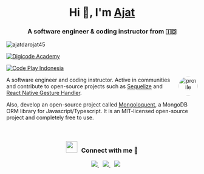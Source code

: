 <h1 align="center">Hi 👋, I'm <a href="https://ajatdarojat45.id" target="blank">Ajat</a></h1>
<h3 align="center">A software engineer & coding instructor from &#x1F1EE;&#x1F1E9;</h3>

<p align="left"> <img src="https://komarev.com/ghpvc/?username=ajatdarojat45&label=Profile%20views&color=0e75b6&style=flat" alt="ajatdarojat45" /> </p>

<p align="left"> 
  <a href="https://www.youtube.com/channel/UCpxSUUCkGuYjajhNxsEo0fQ?view_as=subscriber" target="blank">
    <img src="https://img.shields.io/youtube/channel/subscribers/UCpxSUUCkGuYjajhNxsEo0fQ?label=Subscribe%20Digicode%20Academy&style=social" alt="Digicode Academy" />
  </a>
</p>
<p align="left"> 
  <a href="https://www.youtube.com/UC_nJ40dhUQFewWOuC6caIqw?view_as=subscriber" target="blank">
    <img src="https://img.shields.io/youtube/channel/subscribers/UC_nJ40dhUQFewWOuC6caIqw?label=Subscribe%20Code%20Play%20Indonesia&style=social" alt="Code Play Indonesia" />
  </a>
</p>

<a target="_blank" align="center">
  <img align="right" top="500" height="50" width="50" alt="profile" src="https://avatars.githubusercontent.com/u/23049322?v=4" style="border-radius:50%">
</a>

A software engineer and coding instructor. Active in communities and contribute to open-source projects such as [Sequelize](https://sequelize.org/) and [React Native Gesture Handler](https://github.com/software-mansion/react-native-gesture-handler).

Also, develop an open-source project called [Mongoloquent](https://github.com/ajatdarojat45/mongoloquent), a MongoDB ORM library for Javascript/Typescript. It is an MIT-licensed open-source project and completely free to use.

<br/>
<h3 align="center" > <img src="https://media.giphy.com/media/iY8CRBdQXODJSCERIr/giphy.gif" width="30" height="30" style="margin-right: 10px;">Connect with me 🤝 </h3>

<p align="center">

 <div align="center"  class="icons-social" style="margin-left: 10px;">
	 <a style="margin-left: 10px;"  target="_blank" href="https://www.linkedin.com/in/ajatdarojat45/">
		 <img src="https://img.icons8.com/doodle/40/000000/linkedin--v2.png">
	 </a>
        <a style="margin-left: 10px;" target="_blank" href="https://github.com/ajatdarojat45">
		<img src="https://img.icons8.com/doodle/40/000000/github--v1.png">
	</a>
        <a style="margin-left: 10px;" target="_blank" href="mailto:ajatdarojat45@gmail.com">
		<img src="https://img.icons8.com/doodle/40/000000/gmail--v2.png">
	</a>
 </div>

</p>
